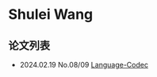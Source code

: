 # Shulei Wang


## 论文列表

- 2024.02.19 No.08/09 [Language-Codec](../Models/Speech_Neural_Codec/2024.02.19_Language-Codec.md)